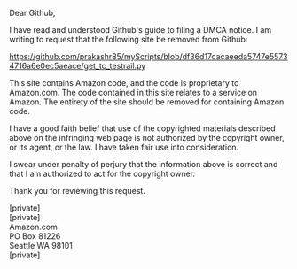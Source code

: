 Dear Github,

I have read and understood Github's guide to filing a DMCA notice. I am writing to request that the following site be removed from Github:

https://github.com/prakashr85/myScripts/blob/df36d17cacaeeda5747e55734716a6e0ec5aeace/get_tc_testrail.py

This site contains Amazon code, and the code is proprietary to Amazon.com. The code contained in this site relates to a service on Amazon. The entirety of the site should be removed for containing Amazon code.

I have a good faith belief that use of the copyrighted materials described above on the infringing web page is not authorized by the copyright owner, or its agent, or the law. I have taken fair use into consideration.

I swear under penalty of perjury that the information above is correct and that I am authorized to act for the copyright owner.

Thank you for reviewing this request.

[private]  
[private]  
Amazon.com  
PO Box 81226  
Seattle WA 98101  
[private]
